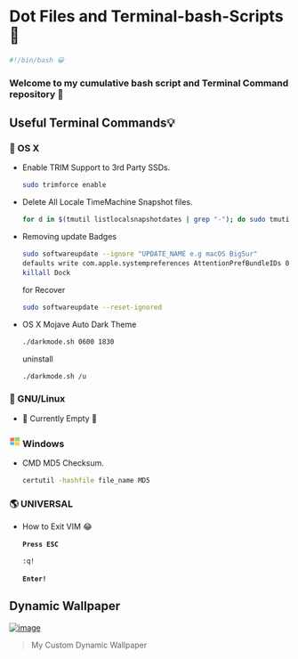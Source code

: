 # Dot Files and Terminal-bash-Scripts 📝
```bash
#!/bin/bash 😀
```

### Welcome to my cumulative bash script and Terminal Command repository 👋


## Useful Terminal Commands💡

### 🍎 OS X

- Enable TRIM Support to 3rd Party SSDs.
  ```bash
  sudo trimforce enable
  ```

- Delete All Locale TimeMachine Snapshot files.
  ```bash
  for d in $(tmutil listlocalsnapshotdates | grep "-"); do sudo tmutil deletelocalsnapshots $d; done
  ```
- Removing update Badges
  ```bash
  sudo softwareupdate --ignore "UPDATE_NAME e.g macOS BigSur"
  defaults write com.apple.systempreferences AttentionPrefBundleIDs 0
  killall Dock
  ```
  for Recover
  ```bash
  sudo softwareupdate --reset-ignored
  ```
- OS X Mojave Auto Dark Theme
  ```bash
  ./darkmode.sh 0600 1830
  ```
  uninstall 
  ```bash
  ./darkmode.sh /u
  ```
  
### 🐧 GNU/Linux
  - 🚧 Currently Empty 🚫

### ![image](/res/win_logo_20.png) Windows
  - CMD MD5 Checksum.
    ```bash
    certutil -hashfile file_name MD5
    ```
### 🌎 UNIVERSAL

- How to Exit VIM 😂

  **`Press ESC`**
  ```bash
  :q!
  ```
  **`Enter!`**

## Dynamic Wallpaper

[![image](https://user-images.githubusercontent.com/33639948/89126204-99725a00-d4ec-11ea-9f22-1c5b50f5a530.png)](https://www.dynamicwallpaper.club/wallpaper/7vzrnfre7nq "Click for Download")
> My Custom Dynamic Wallpaper
